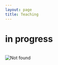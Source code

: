 ```yaml
---
layout: page
title: Teaching
---
```


<div class="text-center">
  <h1>in progress</h1>
  <br/>

  <img src="{{ 'assets/img/orion_my_dog_gif.gif' | relative_url }}" alt="Not found" />
</div>
